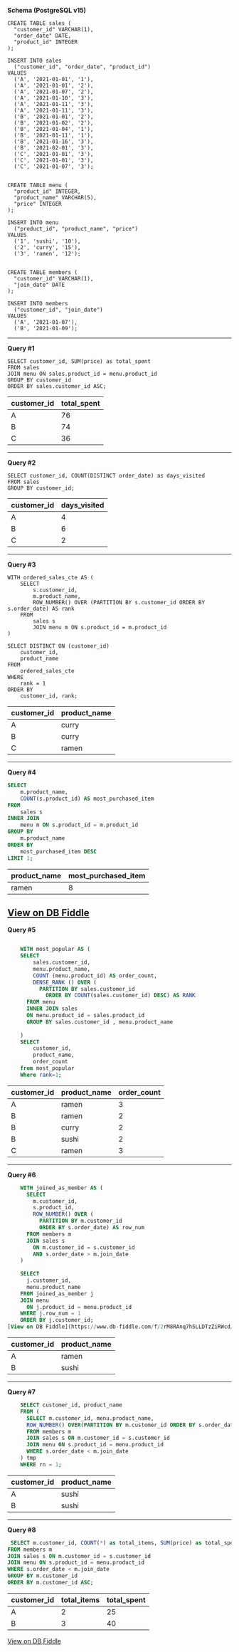 **Schema (PostgreSQL v15)**

    CREATE TABLE sales (
      "customer_id" VARCHAR(1),
      "order_date" DATE,
      "product_id" INTEGER
    );
    
    INSERT INTO sales
      ("customer_id", "order_date", "product_id")
    VALUES
      ('A', '2021-01-01', '1'),
      ('A', '2021-01-01', '2'),
      ('A', '2021-01-07', '2'),
      ('A', '2021-01-10', '3'),
      ('A', '2021-01-11', '3'),
      ('A', '2021-01-11', '3'),
      ('B', '2021-01-01', '2'),
      ('B', '2021-01-02', '2'),
      ('B', '2021-01-04', '1'),
      ('B', '2021-01-11', '1'),
      ('B', '2021-01-16', '3'),
      ('B', '2021-02-01', '3'),
      ('C', '2021-01-01', '3'),
      ('C', '2021-01-01', '3'),
      ('C', '2021-01-07', '3');
     
    
    CREATE TABLE menu (
      "product_id" INTEGER,
      "product_name" VARCHAR(5),
      "price" INTEGER
    );
    
    INSERT INTO menu
      ("product_id", "product_name", "price")
    VALUES
      ('1', 'sushi', '10'),
      ('2', 'curry', '15'),
      ('3', 'ramen', '12');
      
    
    CREATE TABLE members (
      "customer_id" VARCHAR(1),
      "join_date" DATE
    );
    
    INSERT INTO members
      ("customer_id", "join_date")
    VALUES
      ('A', '2021-01-07'),
      ('B', '2021-01-09');

---

**Query #1**

    SELECT customer_id, SUM(price) as total_spent
    FROM sales
    JOIN menu ON sales.product_id = menu.product_id
    GROUP BY customer_id
    ORDER BY sales.customer_id ASC;

| customer_id | total_spent |
| ----------- | ----------- |
| A           | 76          |
| B           | 74          |
| C           | 36          |

---
**Query #2**

    SELECT customer_id, COUNT(DISTINCT order_date) as days_visited
    FROM sales
    GROUP BY customer_id;

| customer_id | days_visited |
| ----------- | ------------ |
| A           | 4            |
| B           | 6            |
| C           | 2            |

---
**Query #3**

    WITH ordered_sales_cte AS (
        SELECT
            s.customer_id,
            m.product_name,
            ROW_NUMBER() OVER (PARTITION BY s.customer_id ORDER BY s.order_date) AS rank
        FROM
            sales s
            JOIN menu m ON s.product_id = m.product_id
    )
    
    SELECT DISTINCT ON (customer_id)
        customer_id,
        product_name
    FROM
        ordered_sales_cte
    WHERE
        rank = 1
    ORDER BY
        customer_id, rank;

| customer_id | product_name |
| ----------- | ------------ |
| A           | curry        |
| B           | curry        |
| C           | ramen        |

---
**Query #4**
```sql
SELECT 
    m.product_name, 
    COUNT(s.product_id) AS most_purchased_item 
FROM 
    sales s 
INNER JOIN 
    menu m ON s.product_id = m.product_id 
GROUP BY 
    m.product_name 
ORDER BY 
    most_purchased_item DESC 
LIMIT 1;
```
| product_name | most_purchased_item |
|--------------|---------------------|
| ramen        | 8                   |

[View on DB Fiddle](https://www.db-fiddle.com/f/2rM8RAnq7h5LLDTzZiRWcd/7240)
---
**Query #5**
```sql

    WITH most_popular AS (
    SELECT 
    	sales.customer_id,
    	menu.product_name,
    	COUNT (menu.product_id) AS order_count,
      	DENSE_RANK () OVER (
          PARTITION BY sales.customer_id
        	ORDER BY COUNT(sales.customer_id) DESC) AS RANK
      FROM menu
      INNER JOIN sales 
      ON menu.product_id = sales.product_id
      GROUP BY sales.customer_id , menu.product_name
      
    )
    SELECT 
    	customer_id,
        product_name,
        order_count
    from most_popular
    Where rank=1;


```
| customer_id | product_name | order_count |
| ----------- | ------------ | ----------- |
| A           | ramen        | 3           |
| B           | ramen        | 2           |
| B           | curry        | 2           |
| B           | sushi        | 2           |
| C           | ramen        | 3           |
---
**Query #6**
```sql
    WITH joined_as_member AS (
      SELECT
        m.customer_id, 
        s.product_id,
        ROW_NUMBER() OVER (
          PARTITION BY m.customer_id
          ORDER BY s.order_date) AS row_num
      FROM members m
      JOIN sales s
        ON m.customer_id = s.customer_id
        AND s.order_date > m.join_date
    )
    
    SELECT 
      j.customer_id, 
      menu.product_name 
    FROM joined_as_member j
    JOIN menu 
      ON j.product_id = menu.product_id
    WHERE j.row_num = 1
    ORDER BY j.customer_id;
[View on DB Fiddle](https://www.db-fiddle.com/f/2rM8RAnq7h5LLDTzZiRWcd/138)
```
| customer_id | product_name |
| ----------- | ------------ |
| A           | ramen        |
| B           | sushi        |
---
**Query #7**
```sql
    SELECT customer_id, product_name
    FROM (
      SELECT m.customer_id, menu.product_name, 
      ROW_NUMBER() OVER(PARTITION BY m.customer_id ORDER BY s.order_date DESC) as rn
      FROM members m
      JOIN sales s ON m.customer_id = s.customer_id
      JOIN menu ON s.product_id = menu.product_id
      WHERE s.order_date < m.join_date
    ) tmp
    WHERE rn = 1;
```
| customer_id | product_name |
| ----------- | ------------ |
| A           | sushi        |
| B           | sushi        |
---
**Query #8**
```sql
 SELECT m.customer_id, COUNT(*) as total_items, SUM(price) as total_spent
FROM members m
JOIN sales s ON m.customer_id = s.customer_id
JOIN menu ON s.product_id = menu.product_id
WHERE s.order_date < m.join_date
GROUP BY m.customer_id
ORDER BY m.customer_id ASC;
```
| customer_id | total_items | total_spent |
| ----------- | ----------- | ----------- |
| A           | 2           | 25          |
| B           | 3           | 40          |

[View on DB Fiddle](https://www.db-fiddle.com/f/2rM8RAnq7h5LLDTzZiRWcd/138)
